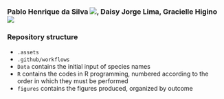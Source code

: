 ### Pablo Henrique da Silva [![](https://orcid.org/sites/default/files/images/orcid_16x16.png)](https://orcid.org/0000-0001-5800-9268), Daisy Jorge Lima, Gracielle Higino [![](https://orcid.org/sites/default/files/images/orcid_16x16.png)](https://orcid.org/0000-0003-2791-8383)

### Repository structure

* `.assets` 
* `.github/workflows`
* `Data` contains the initial input of species names
* `R` contains the codes in R programming, numbered according to the order in which they must be performed
* `figures` contains the figures produced, organized by outcome
